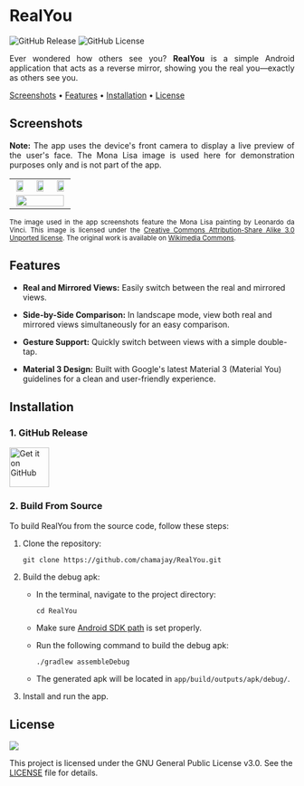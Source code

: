 # RealYou

![GitHub Release](https://img.shields.io/github/v/release/chamajay/RealYou)
![GitHub License](https://img.shields.io/github/license/chamajay/RealYou)

<p align="justify">Ever wondered how others see you? <b>RealYou</b> is a simple Android application that acts as a reverse mirror, showing you the real you—exactly as others see you.</p>

<a href="#screenshots">Screenshots</a> &bull; <a href="#features">Features</a> &bull; <a href="#installation">Installation</a> &bull; <a href="#license">License</a>

## Screenshots

<p align="justify"><b>Note:</b> The app uses the device's front camera to display a live preview of the user's face. The Mona Lisa image is used here for demonstration purposes only and is not part of the app.</p>

<table align="center">
  <tr>
    <td align="center"><img src="https://github.com/user-attachments/assets/283f35b6-e671-40df-b28b-e074b1d41177" width="80%" /></td>
    <td align="center"><img src="https://github.com/user-attachments/assets/75ef769e-5c12-434a-836b-33b8f903c757" width="80%" /></td>
    <td align="center"><img src="https://github.com/user-attachments/assets/ec58c180-56bf-4a8e-aa0e-309251117751" width="80%" /></td>
  </tr>
  <tr>
    <td align="center" colspan="3"><img src="https://github.com/user-attachments/assets/1aa7cb0c-c487-4d2c-a419-5860bb45a10e" width="95%" /></td>
  </tr>
</table>

<p align="justify"><sub>The image used in the app screenshots feature the Mona Lisa painting by Leonardo da Vinci. This image is licensed under the <a href="https://creativecommons.org/licenses/by-sa/3.0/deed.en">Creative Commons Attribution-Share Alike 3.0 Unported license</a>. The original work is available on <a href="https://commons.wikimedia.org/wiki/File:Mona_Lisa,_by_Leonardo_da_Vinci,_from_C2RMF_Repaired.jpg">Wikimedia Commons</a>.</sub></p>

## Features

- **Real and Mirrored Views:** Easily switch between the real and mirrored views.

- **Side-by-Side Comparison:**  In landscape mode, view both real and mirrored views simultaneously for an easy comparison.

- **Gesture Support:** Quickly switch between views with a simple double-tap.

- **Material 3 Design:** Built with Google's latest Material 3 (Material You) guidelines for a clean and user-friendly experience.

## Installation

### 1. GitHub Release

[<img src="https://github.com/user-attachments/assets/0c087a45-66a7-4e1e-bbe9-10c7240d7ecc"
      alt="Get it on GitHub"
      height="70">](https://github.com/chamajay/RealYou/releases)

### 2. Build From Source

To build RealYou from the source code, follow these steps:

1. Clone the repository:

    ```
    git clone https://github.com/chamajay/RealYou.git
    ```

2. Build the debug apk:

    - In the terminal, navigate to the project directory:

        ```
        cd RealYou
        ```

    - Make sure [Android SDK path](https://developer.android.com/tools/variables) is set properly.

    - Run the following command to build the debug apk:

        ```
        ./gradlew assembleDebug
        ```

    - The generated apk will be located in `app/build/outputs/apk/debug/`.

3. Install and run the app.

## License

<img src="https://www.gnu.org/graphics/gplv3-127x51.png">

This project is licensed under the GNU General Public License v3.0. See the [LICENSE](LICENSE) file for details.
